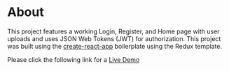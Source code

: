 # About
This project features a working Login, Register, and Home page with user uploads and uses JSON Web Tokens (JWT) for authorization. This project was built using the [create-react-app](https://create-react-app.dev/) boilerplate using the Redux template.

Please click the following link for a [Live Demo](http://92.233.170.28/Login)
